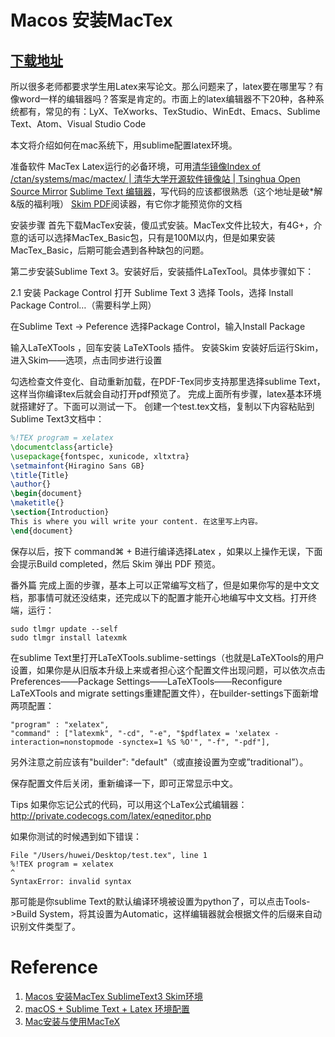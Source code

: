 # Macos 安装MacTex

## [下载地址](http://ftp.math.utah.edu/pub/tex/historic/systems/mactex/)


所以很多老师都要求学生用Latex来写论文。那么问题来了，latex要在哪里写？有像word一样的编辑器吗？答案是肯定的。市面上的latex编辑器不下20种，各种系统都有，常见的有：LyX、TeXworks、TexStudio、WinEdt、Emacs、Sublime Text、Atom、Visual Studio Code

本文将介绍如何在mac系统下，用sublime配置latex环境。

准备软件
MacTex Latex运行的必备环境，可用[清华镜像Index of /ctan/systems/mac/mactex/ | 清华大学开源软件镜像站 | Tsinghua Open Source Mirror](https://mirrors.tuna.tsinghua.edu.cn/ctan/systems/mac/mactex/)
[Sublime Text 编辑器](https://xclient.info/s/sublime-text.html?_=4847db8d4fcfc9682f3ac7932c81436e)，写代码的应该都很熟悉（这个地址是破*解&版的福利哦）
[Skim PDF](https://sourceforge.net/projects/skim-app/files/Skim/Skim-1.4.26/Skim-1.4.26.dmg/download)阅读器，有它你才能预览你的文档

安装步骤
首先下载MacTex安装，傻瓜式安装。MacTex文件比较大，有4G+，介意的话可以选择MacTex_Basic包，只有是100M以内，但是如果安装MacTex_Basic，后期可能会遇到各种缺包的问题。

第二步安装Sublime Text 3。安装好后，安装插件LaTexTool。具体步骤如下：

2.1 安装 Package Control
打开 Sublime Text 3 选择 Tools，选择 Install Package Control…（需要科学上网）

 在Sublime Text -> Peference 选择Package Control，输入Install Package

输入LaTeXTools ，回车安装 LaTeXTools 插件。
安装Skim
安装好后运行Skim，进入Skim——选项，点击同步进行设置


勾选检查文件变化、自动重新加载，在PDF-Tex同步支持那里选择sublime Text，这样当你编译tex后就会自动打开pdf预览了。
完成上面所有步骤，latex基本环境就搭建好了。下面可以测试一下。
创建一个test.tex文档，复制以下内容粘贴到Sublime Text3文档中：
```latex
%!TEX program = xelatex
\documentclass{article}
\usepackage{fontspec, xunicode, xltxtra}
\setmainfont{Hiragino Sans GB}
\title{Title}
\author{}
\begin{document}
\maketitle{}
\section{Introduction}
This is where you will write your content. 在这里写上内容。
\end{document}
```
保存以后，按下 command⌘ + B进行编译选择Latex ，如果以上操作无误，下面会提示Build completed，然后 Skim 弹出 PDF 预览。

番外篇
完成上面的步骤，基本上可以正常编写文档了，但是如果你写的是中文文档，那事情可就还没结束，还完成以下的配置才能开心地编写中文文档。打开终端，运行：
```
sudo tlmgr update --self
sudo tlmgr install latexmk
```
在sublime Text里打开LaTeXTools.sublime-settings（也就是LaTeXTools的用户设置，如果你是从旧版本升级上来或者担心这个配置文件出现问题，可以依次点击Preferences——Package Settings——LaTeXTools——Reconfigure LaTeXTools and migrate settings重建配置文件），在builder-settings下面新增两项配置：
```
"program" : "xelatex",
"command" : ["latexmk", "-cd", "-e", "$pdflatex = 'xelatex -interaction=nonstopmode -synctex=1 %S %O'", "-f", "-pdf"],
```
另外注意之前应该有"builder": "default"（或直接设置为空或”traditional”）。

保存配置文件后关闭，重新编译一下，即可正常显示中文。

Tips
如果你忘记公式的代码，可以用这个LaTex公式编辑器：http://private.codecogs.com/latex/eqneditor.php

如果你测试的时候遇到如下错误：
```
File "/Users/huwei/Desktop/test.tex", line 1
%!TEX program = xelatex
^
SyntaxError: invalid syntax
```
那可能是你sublime Text的默认编译环境被设置为python了，可以点击Tools->Build System，将其设置为Automatic，这样编辑器就会根据文件的后缀来自动识别文件类型了。

# Reference
1. [Macos 安装MacTex SublimeText3 Skim环境](https://blog.csdn.net/u012149181/article/details/121961875)
2. [macOS + Sublime Text + Latex 环境配置](https://www.jianshu.com/p/50a813c8a6ea)
3. [Mac安装与使用MacTeX](https://blog.csdn.net/ChrisP_333/article/details/82943508)